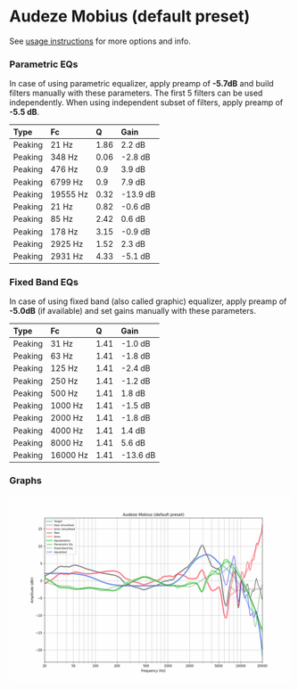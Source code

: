 # Audeze Mobius (default preset)
See [usage instructions](https://github.com/jaakkopasanen/AutoEq#usage) for more options and info.

### Parametric EQs
In case of using parametric equalizer, apply preamp of **-5.7dB** and build filters manually
with these parameters. The first 5 filters can be used independently.
When using independent subset of filters, apply preamp of **-5.5 dB**.

| Type    | Fc       |    Q | Gain     |
|:--------|:---------|:-----|:---------|
| Peaking | 21 Hz    | 1.86 | 2.2 dB   |
| Peaking | 348 Hz   | 0.06 | -2.8 dB  |
| Peaking | 476 Hz   | 0.9  | 3.9 dB   |
| Peaking | 6799 Hz  | 0.9  | 7.9 dB   |
| Peaking | 19555 Hz | 0.32 | -13.9 dB |
| Peaking | 21 Hz    | 0.82 | -0.6 dB  |
| Peaking | 85 Hz    | 2.42 | 0.6 dB   |
| Peaking | 178 Hz   | 3.15 | -0.9 dB  |
| Peaking | 2925 Hz  | 1.52 | 2.3 dB   |
| Peaking | 2931 Hz  | 4.33 | -5.1 dB  |

### Fixed Band EQs
In case of using fixed band (also called graphic) equalizer, apply preamp of **-5.0dB**
(if available) and set gains manually with these parameters.

| Type    | Fc       |    Q | Gain     |
|:--------|:---------|:-----|:---------|
| Peaking | 31 Hz    | 1.41 | -1.0 dB  |
| Peaking | 63 Hz    | 1.41 | -1.8 dB  |
| Peaking | 125 Hz   | 1.41 | -2.4 dB  |
| Peaking | 250 Hz   | 1.41 | -1.2 dB  |
| Peaking | 500 Hz   | 1.41 | 1.8 dB   |
| Peaking | 1000 Hz  | 1.41 | -1.5 dB  |
| Peaking | 2000 Hz  | 1.41 | -1.8 dB  |
| Peaking | 4000 Hz  | 1.41 | 1.4 dB   |
| Peaking | 8000 Hz  | 1.41 | 5.6 dB   |
| Peaking | 16000 Hz | 1.41 | -13.6 dB |

### Graphs
![](./Audeze%20Mobius%20(default%20preset).png)